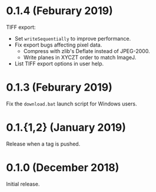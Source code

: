 # 0.1.4 (Feburary 2019)

TIFF export:

- Set `writeSequentially` to improve performance.
- Fix export bugs affecting pixel data.
    - Compress with zlib's Deflate instead of JPEG-2000.
    - Write planes in XYCZT order to match ImageJ.
- List TIFF export options in user help.


# 0.1.3 (Feburary 2019)

Fix the `download.bat` launch script for Windows users.


# 0.1.{1,2} (January 2019)

Release when a tag is pushed.


# 0.1.0 (December 2018)

Initial release.

